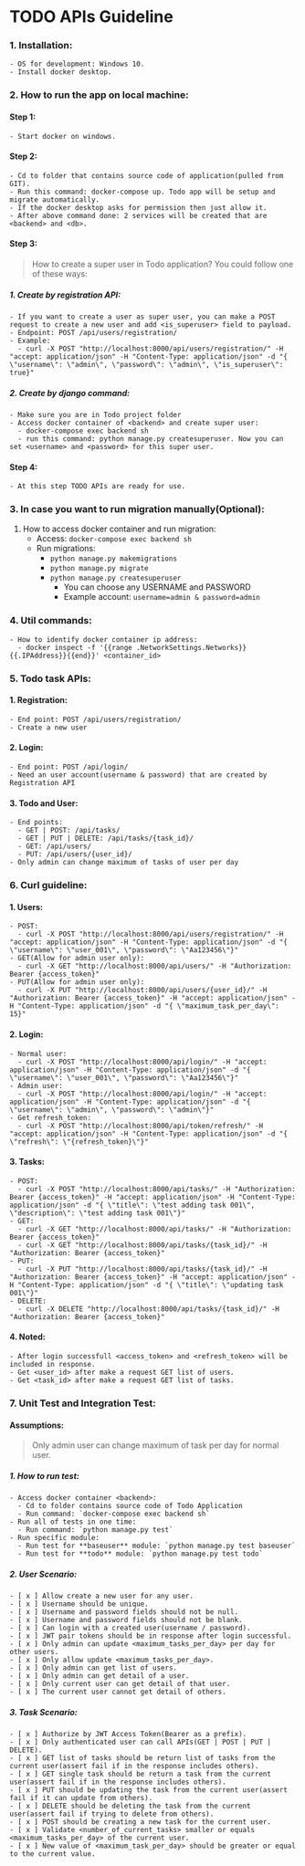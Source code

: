 # TODO APIs Guideline

### 1. Installation:

    - OS for development: Windows 10.
    - Install docker desktop.

### 2. How to run the app on local machine:

#### Step 1:

    - Start docker on windows.

#### Step 2:

    - Cd to folder that contains source code of application(pulled from GIT).
    - Run this command: docker-compose up. Todo app will be setup and migrate automatically.
    - If the docker desktop asks for permission then just allow it.
    - After above command done: 2 services will be created that are <backend> and <db>.

#### Step 3:

> How to create a super user in Todo application?
> You could follow one of these ways:

##### 1. Create by registration API:

    - If you want to create a user as super user, you can make a POST request to create a new user and add <is_superuser> field to payload.
    - Endpoint: POST /api/users/registration/
    - Example:
      - curl -X POST "http://localhost:8000/api/users/registration/" -H "accept: application/json" -H "Content-Type: application/json" -d "{ \"username\": \"admin\", \"password\": \"admin\", \"is_superuser\": true}"

##### 2. Create by django command:

    - Make sure you are in Todo project folder
    - Access docker container of <backend> and create super user:
      - docker-compose exec backend sh
      - run this command: python manage.py createsuperuser. Now you can set <username> and <password> for this super user.

#### Step 4:

    - At this step TODO APIs are ready for use.

### 3. In case you want to run migration manually(Optional):

1.  How to access docker container and run migration:
    - Access: `docker-compose exec backend sh`
    - Run migrations:
      - `python manage.py makemigrations`
      - `python manage.py migrate`
      - `python manage.py createsuperuser`
        - You can choose any USERNAME and PASSWORD
        - Example account: `username=admin & password=admin`

### 4. Util commands:

    - How to identify docker container ip address:
      - docker inspect -f '{{range .NetworkSettings.Networks}}{{.IPAddress}}{{end}}' <container_id>

### 5. Todo task APIs:

#### 1. Registration:

    - End point: POST /api/users/registration/
    - Create a new user

#### 2. Login:

    - End point: POST /api/login/
    - Need an user account(username & password) that are created by Registration API

#### 3. Todo and User:

    - End points:
      - GET | POST: /api/tasks/
      - GET | PUT | DELETE: /api/tasks/{task_id}/
      - GET: /api/users/
      - PUT: /api/users/{user_id}/
    - Only admin can change maximum of tasks of user per day

### 6. Curl guideline:

#### 1. Users:

    - POST:
      - curl -X POST "http://localhost:8000/api/users/registration/" -H "accept: application/json" -H "Content-Type: application/json" -d "{ \"username\": \"user_001\", \"password\": \"Aa123456\"}"
    - GET(Allow for admin user only):
      - curl -X GET "http://localhost:8000/api/users/" -H "Authorization: Bearer {access_token}"
    - PUT(Allow for admin user only):
      - curl -X PUT "http://localhost:8000/api/users/{user_id}/" -H "Authorization: Bearer {access_token}" -H "accept: application/json" -H "Content-Type: application/json" -d "{ \"maximum_task_per_day\": 15}"

#### 2. Login:

    - Normal user:
      - curl -X POST "http://localhost:8000/api/login/" -H "accept: application/json" -H "Content-Type: application/json" -d "{ \"username\": \"user_001\", \"password\": \"Aa123456\"}"
    - Admin user:
      - curl -X POST "http://localhost:8000/api/login/" -H "accept: application/json" -H "Content-Type: application/json" -d "{ \"username\": \"admin\", \"password\": \"admin\"}"
    - Get refresh_token:
      - curl -X POST "http://localhost:8000/api/token/refresh/" -H "accept: application/json" -H "Content-Type: application/json" -d "{ \"refresh\": \"{refresh_token}\"}"

#### 3. Tasks:

    - POST:
      - curl -X POST "http://localhost:8000/api/tasks/" -H "Authorization: Bearer {access_token}" -H "accept: application/json" -H "Content-Type: application/json" -d "{ \"title\": \"test adding task 001\", \"description\": \"test adding task 001\"}"
    - GET:
      - curl -X GET "http://localhost:8000/api/tasks/" -H "Authorization: Bearer {access_token}"
      - curl -X GET "http://localhost:8000/api/tasks/{task_id}/" -H "Authorization: Bearer {access_token}"
    - PUT:
      - curl -X PUT "http://localhost:8000/api/tasks/{task_id}/" -H "Authorization: Bearer {access_token}" -H "accept: application/json" -H "Content-Type: application/json" -d "{ \"title\": \"updating task 001\"}"
    - DELETE:
      - curl -X DELETE "http://localhost:8000/api/tasks/{task_id}/" -H "Authorization: Bearer {access_token}"

#### 4. Noted:

    - After login successfull <access_token> and <refresh_token> will be included in response.
    - Get <user_id> after make a request GET list of users.
    - Get <task_id> after make a request GET list of tasks.

### 7. Unit Test and Integration Test:

#### Assumptions:

> Only admin user can change maximum of task per day for normal user.

##### 1. How to run test:

    - Access docker container <backend>:
      - Cd to folder contains source code of Todo Application
      - Run command: `docker-compose exec backend sh`
    - Run all of tests in one time:
      - Run command: `python manage.py test`
    - Run specific module:
      - Run test for **baseuser** module: `python manage.py test baseuser`
      - Run test for **todo** module: `python manage.py test todo`

##### 2. User Scenario:

    - [ x ] Allow create a new user for any user.
    - [ x ] Username should be unique.
    - [ x ] Username and password fields should not be null.
    - [ x ] Username and password fields should not be blank.
    - [ x ] Can login with a created user(username / password).
    - [ x ] JWT pair tokens should be in response after login successful.
    - [ x ] Only admin can update <maximum_tasks_per_day> per day for other users.
    - [ x ] Only allow update <maximum_tasks_per_day>.
    - [ x ] Only admin can get list of users.
    - [ x ] Only admin can get detail of a user.
    - [ x ] Only current user can get detail of that user.
    - [ x ] The current user cannot get detail of others.

##### 3. Task Scenario:

    - [ x ] Authorize by JWT Access Token(Bearer as a prefix).
    - [ x ] Only authenticated user can call APIs(GET | POST | PUT | DELETE).
    - [ x ] GET list of tasks should be return list of tasks from the current user(assert fail if in the response includes others).
    - [ x ] GET single task should be return a task from the current user(assert fail if in the response includes others).
    - [ x ] PUT should be updating the task from the current user(assert fail if it can update from others).
    - [ x ] DELETE should be deleting the task from the current user(assert fail if trying to delete from others).
    - [ x ] POST should be creating a new task for the current user.
    - [ x ] Validate <number_of_current_tasks> smaller or equals <maximum_tasks_per_day> of the current user.
    - [ x ] New value of <maximum_task_per_day> should be greater or equal to the current value.
